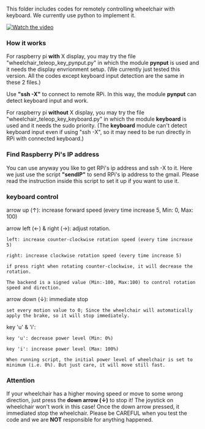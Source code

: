 This folder includes codes for remotely controlling wheelchair with keyboard.
We currently use python to implement it.

[![Watch the video](https://img.youtube.com/vi/t9b0iBdY7-E/maxresdefault.jpg)](https://www.youtube.com/watch?v=t9b0iBdY7-E)

### How it works
For raspberry pi **with** X display, you may try the file "wheelchair_teleop_key_pynput.py" in which the module **pynput** is used and it needs the display envrionment setup.
(We currently just tested this version. All the codes except keyboard input detection are the same in these 2 files.)

Use **"ssh -X"** to connect to remote RPi. In this way, the module **pynput** can detect keyboard input and work.

For raspberry pi **without** X display, you may try the file "wheelchair_teleop_key_keyboard.py" in which the module **keyboard** is used and it needs the sudo priority. (The **keyboard** module can't detect keyboard input even if using "ssh -X", so it may need to be run directly in RPi with connected keyboard.)

### Find Raspberry Pi's IP address
You can use anyway you like to get RPi's ip address and ssh -X to it. Here we just use the script **"sendIP"** to send RPi's ip address to the gmail. Please read the instruction inside this script to set it up if you want to use it.

### keyboard control
arrow up (&uarr;): increase forward speed (every time increase 5, Min: 0, Max: 100)

arrow left (&larr;) & right (&rarr;): adjust rotation.

    left: increase counter-clockwise rotation speed (every time increase 5)
    
    right: increase clockwise rotation speed (every time increase 5)
    
    if press right when rotating counter-clockwise, it will decrease the rotation.
    
    The backend is a signed value (Min:-100, Max:100) to control rotation speed and direction.
    
arrow down (&darr;): immediate stop

    set every motion value to 0; Since the wheelchair will automatically apply the brake, so it will stop immediately.
    

key 'u' & 'i':

    key 'u': decrease power level (Min: 0%)
    
    key 'i': increase power level (Max: 100%)
    
    When running script, the initial power level of wheelchair is set to minimum (i.e. 0%). But just care, it will move still fast.
    

### Attention
  If your wheelchair has a higher moving speed or move to some wrong direction, just press the **down arrow (&darr;)** to stop it! The joystick on wheelchair won't work in this case! Once the down arrow pressed, it immediated stop the wheelchair. Please be CAREFUL when you test the code and we are **NOT** responsible for anything happened.
